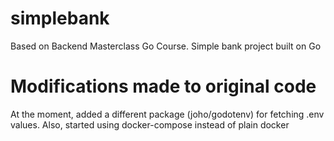 # simplebank
Based on Backend Masterclass Go Course. Simple bank project built on Go

# Modifications made to original code

At the moment, added a different package (joho/godotenv) for fetching .env values. Also, started using docker-compose instead of plain docker
